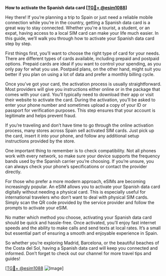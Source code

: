 **How to activate the Spanish data card [[TG💪+ @esim1088](https://t.me/s/esim1088)]**

Hey there! If you’re planning a trip to Spain or just need a reliable mobile connection while you’re in the country, getting a Spanish data card is a great way to stay connected. Whether you're a tourist, a student, or an expat, having access to a local SIM card can make your life much easier. In this guide, we’ll walk you through how to activate your Spanish data card step by step.

First things first, you’ll want to choose the right type of card for your needs. There are different types of cards available, including prepaid and postpaid options. Prepaid cards are ideal if you want to control your spending, as you only pay for what you use. Postpaid plans, on the other hand, might suit you better if you plan on using a lot of data and prefer a monthly billing cycle. 

Once you’ve got your card, the activation process is usually straightforward. Most providers will give you instructions either online or in the package that comes with your card. You’ll typically need to download their app or visit their website to activate the card. During the activation, you’ll be asked to enter your phone number and sometimes upload a copy of your ID or passport for verification purposes. This step ensures that your account is legitimate and helps prevent fraud.

If you’re traveling and don’t have time to go through the online activation process, many stores across Spain sell activated SIM cards. Just pick up the card, insert it into your phone, and follow any additional setup instructions provided by the store.

One important thing to remember is to check compatibility. Not all phones work with every network, so make sure your device supports the frequency bands used by the Spanish carrier you’re choosing. If you’re unsure, you can always check your phone’s specifications or contact the provider directly.

For those who prefer a more modern approach, eSIMs are becoming increasingly popular. An eSIM allows you to activate your Spanish data card digitally without needing a physical card. This is especially useful for international travelers who don’t want to deal with physical SIM cards. Simply scan the QR code provided by the service provider and follow the prompts to activate your eSIM.

No matter which method you choose, activating your Spanish data card should be quick and hassle-free. Once activated, you’ll enjoy fast internet speeds and the ability to make calls and send texts at local rates. It’s a small but essential part of ensuring a smooth and enjoyable experience in Spain.

So whether you’re exploring Madrid, Barcelona, or the beautiful beaches of the Costa del Sol, having a Spanish data card will keep you connected and informed. Don’t forget to check out our channel for more travel tips and guides!

[[TG💪+ @esim1088](https://t.me/s/esim1088) ![Image](https://i.postimg.cc/Y0z9fWf4/image.png)]